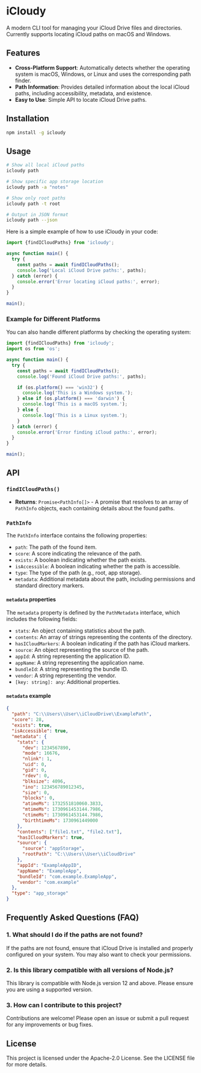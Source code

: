 # iCloudy

A modern CLI tool for managing your iCloud Drive files and directories. Currently supports locating iCloud paths on
macOS and Windows.

## Features

- **Cross-Platform Support**: Automatically detects whether the operating system is macOS, Windows, or Linux and uses
  the corresponding path finder.
- **Path Information**: Provides detailed information about the local iCloud paths, including accessibility, metadata,
  and existence.
- **Easy to Use**: Simple API to locate iCloud Drive paths.

## Installation

```bash
npm install -g icloudy
```

## Usage

```bash
# Show all local iCloud paths
icloudy path

# Show specific app storage location
icloudy path -a "notes"

# Show only root paths
icloudy path -t root

# Output in JSON format
icloudy path --json
```

Here is a simple example of how to use iCloudy in your code:

```javascript
import {findICloudPaths} from 'icloudy';

async function main() {
  try {
    const paths = await findICloudPaths();
    console.log('Local iCloud Drive paths:', paths);
  } catch (error) {
    console.error('Error locating iCloud paths:', error);
  }
}

main();
```

### Example for Different Platforms

You can also handle different platforms by checking the operating system:

```javascript
import {findICloudPaths} from 'icloudy';
import os from 'os';

async function main() {
  try {
    const paths = await findICloudPaths();
    console.log('Found iCloud Drive paths:', paths);

    if (os.platform() === 'win32') {
      console.log('This is a Windows system.');
    } else if (os.platform() === 'darwin') {
      console.log('This is a macOS system.');
    } else {
      console.log('This is a Linux system.');
    }
  } catch (error) {
    console.error('Error finding iCloud paths:', error);
  }
}

main();
```

## API

### `findICloudPaths()`

- **Returns**: `Promise<PathInfo[]>` - A promise that resolves to an array of `PathInfo` objects, each containing
  details about the found paths.

### `PathInfo`

The `PathInfo` interface contains the following properties:

- `path`: The path of the found item.
- `score`: A score indicating the relevance of the path.
- `exists`: A boolean indicating whether the path exists.
- `isAccessible`: A boolean indicating whether the path is accessible.
- `type`: The type of the path (e.g., root, app storage).
- `metadata`: Additional metadata about the path, including permissions and standard directory markers.

#### `metadata` properties

The `metadata` property is defined by the `PathMetadata` interface, which includes the following fields:

- `stats`: An object containing statistics about the path.
- `contents`: An array of strings representing the contents of the directory.
- `hasICloudMarkers`: A boolean indicating if the path has iCloud markers.
- `source`: An object representing the source of the path.
- `appId`: A string representing the application ID.
- `appName`: A string representing the application name.
- `bundleId`: A string representing the bundle ID.
- `vendor`: A string representing the vendor.
- `[key: string]: any`: Additional properties.

#### `metadata` example

```json
{
  "path": "C:\\Users\\User\\iCloudDrive\\ExamplePath",
  "score": 28,
  "exists": true,
  "isAccessible": true,
  "metadata": {
    "stats": {
      "dev": 1234567890,
      "mode": 16676,
      "nlink": 1,
      "uid": 0,
      "gid": 0,
      "rdev": 0,
      "blksize": 4096,
      "ino": 123456789012345,
      "size": 0,
      "blocks": 0,
      "atimeMs": 1732551810060.3833,
      "mtimeMs": 1730961453144.7986,
      "ctimeMs": 1730961453144.7986,
      "birthtimeMs": 1730961449000
    },
    "contents": ["file1.txt", "file2.txt"],
    "hasICloudMarkers": true,
    "source": {
      "source": "appStorage",
      "rootPath": "C:\\Users\\User\\iCloudDrive"
    },
    "appId": "ExampleAppID",
    "appName": "ExampleApp",
    "bundleId": "com.example.ExampleApp",
    "vendor": "com.example"
  },
  "type": "app_storage"
}
```

## Frequently Asked Questions (FAQ)

### 1. What should I do if the paths are not found?

If the paths are not found, ensure that iCloud Drive is installed and properly configured on your system. You may also
want to check your permissions.

### 2. Is this library compatible with all versions of Node.js?

This library is compatible with Node.js version 12 and above. Please ensure you are using a supported version.

### 3. How can I contribute to this project?

Contributions are welcome! Please open an issue or submit a pull request for any improvements or bug fixes.

## License

This project is licensed under the Apache-2.0 License. See the LICENSE file for more details.
